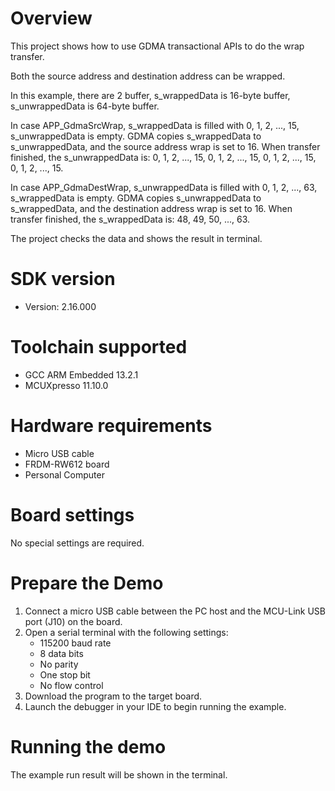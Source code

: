 Overview
========
This project shows how to use GDMA transactional APIs to do the wrap transfer.

Both the source address and destination address can be wrapped.

In this example, there are 2 buffer, s_wrappedData is 16-byte buffer,
s_unwrappedData is 64-byte buffer.

In case APP_GdmaSrcWrap, s_wrappedData is filled with 0, 1, 2, ..., 15,
s_unwrappedData is empty. GDMA copies s_wrappedData to s_unwrappedData, and the
source address wrap is set to 16. When transfer finished, the s_unwrappedData is:
0, 1, 2, ..., 15, 0, 1, 2, ..., 15, 0, 1, 2, ..., 15, 0, 1, 2, ..., 15.

In case APP_GdmaDestWrap, s_unwrappedData is filled with 0, 1, 2, ..., 63,
s_wrappedData is empty. GDMA copies s_unwrappedData to s_wrappedData, and the
destination address wrap is set to 16. When transfer finished, the s_wrappedData is:
48, 49, 50, ..., 63.

The project checks the data and shows the result in terminal.

SDK version
===========
- Version: 2.16.000

Toolchain supported
===================
- GCC ARM Embedded  13.2.1
- MCUXpresso  11.10.0

Hardware requirements
=====================
- Micro USB cable
- FRDM-RW612 board
- Personal Computer

Board settings
==============
No special settings are required.

Prepare the Demo
================
1.  Connect a micro USB cable between the PC host and the MCU-Link USB port (J10) on the board.
2.  Open a serial terminal with the following settings:
    - 115200 baud rate
    - 8 data bits
    - No parity
    - One stop bit
    - No flow control
3.  Download the program to the target board.
4.  Launch the debugger in your IDE to begin running the example.

Running the demo
================
The example run result will be shown in the terminal.
